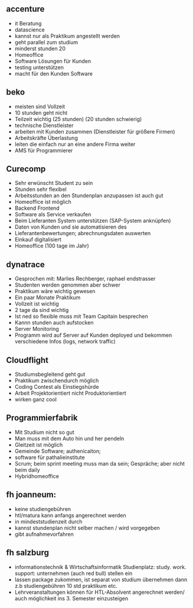 ## accenture
- it Beratung
- datascience 
- kannst nur als Praktikum angestellt werden
- geht parallel zum studium
- minderst stunden 20 
- Homeoffice 
- Software Lösungen für Kunden
- testing unterstützen 
- macht für den Kunden Software

## beko 
- meisten sind Vollzeit
- 10 stunden geht nicht
- Teilzeit wichtig (25 stunden) (20 stunden schwierig)
- technische Dienstleister 
- arbeiten mit Kunden zusammen (Dienstleister für größere Firmen)
- Arbeitskräfte Überlastung 
- leiten die einfach nur an eine andere Firma weiter
- AMS für Programmierer

## Curecomp
- Sehr erwünscht Student zu sein
- Stunden sehr flexibel
- Arbeitsstunden an den Stundenplan anzupassen ist auch gut
- Homeoffice ist möglich 
- Backend Frontend 
- Software als Service verkaufen
- Beim Lieferanten System unterstützen (SAP-System anknüpfen)
- Daten von Kunden und sie automatisieren des 
- Lieferantenbewertungen; abrechnungsdaten auswerten 
- Einkauf digitalisiert
- Homeoffice (100 tage im Jahr)

## dynatrace 
- Gesprochen mit: Marlies Rechberger, raphael endstrasser
- Studenten werden genommen aber schwer
- Praktikum wäre wichtig gewesen 
- Ein paar Monate Praktikum 
- Vollzeit ist wichtig 
- 2 tage da sind wichtig
- Ist ned so flexible muss mit Team Capitain besprechen 
- Kannn stunden auch aufstocken 
- Server Monitoring 
- Programm wird auf Server auf Kunden deployed und bekommen verschiedene Infos (logs, network traffic)

## Cloudflight
- Studiumsbegleitend geht gut
- Praktikum zwischendurch möglich
- Coding Contest als Einstiegshürde
- Arbeit Projektorientiert nicht Produktorientiert
- wirken ganz cool

## Programmierfabrik
- Mit Studium nicht so gut 
- Man muss mit dem Auto hin und her pendeln 
- Gleitzeit ist möglich 
- Gemeinde Software; authenicaiton; 
- software für pathalieinstitute
- Scrum; beim sprint meeting muss man da sein; Gespräche; aber nicht beim daily 
- Hybridhomeoffice

## fh joanneum:
- keine studiengebühren
- htl/matura kann anfangs angerechnet werden
- in mindeststudienzeit durch
- kannst stundenplan nicht selber machen / wird vorgegeben
- gibt aufnahmevorfahren

## fh salzburg
- informationstechnik & Wirtschaftsinformatik Studienplatz: study. work. support: unternehmen (auch red bull) stellen ein
- lassen package zukommen, ist separat von studium übernehmen dann z.b studiengebühren 10 std praktikum etc. 
- Lehrveranstaltungen können für HTL-Absolvent angerechnet werden/ auch möglichkeit ins 3. Semester einzusteigen
